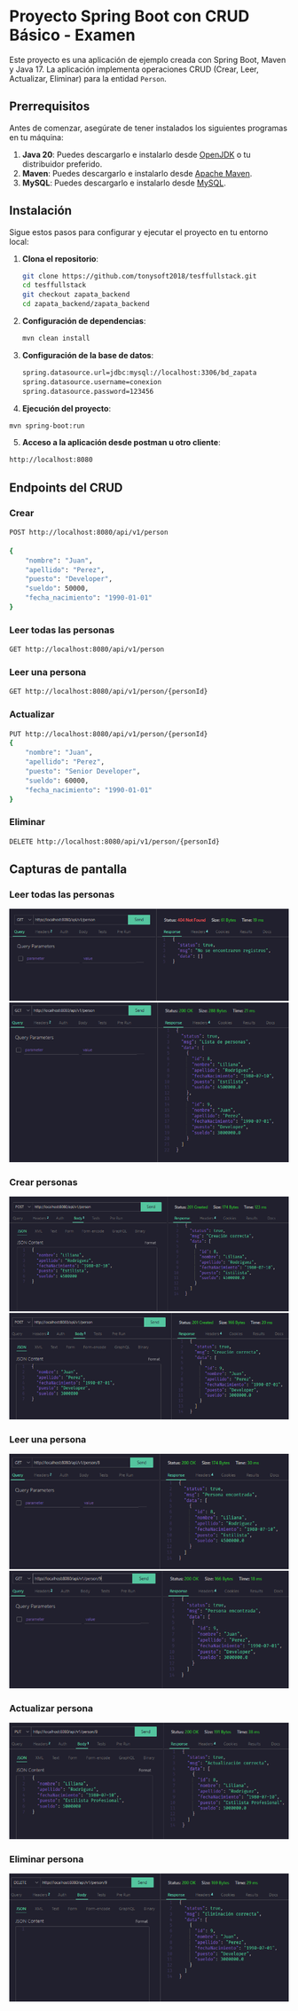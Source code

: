 # Proyecto Spring Boot con CRUD Básico - Examen

Este proyecto es una aplicación de ejemplo creada con Spring Boot, Maven y Java 17. La aplicación implementa operaciones CRUD (Crear, Leer, Actualizar, Eliminar) para la entidad `Person`.

## Prerrequisitos

Antes de comenzar, asegúrate de tener instalados los siguientes programas en tu máquina:

1. **Java 20**: Puedes descargarlo e instalarlo desde [OpenJDK](https://jdk.java.net/20/) o tu distribuidor preferido.
2. **Maven**: Puedes descargarlo e instalarlo desde [Apache Maven](https://maven.apache.org/download.cgi).
3. **MySQL**: Puedes descargarlo e instalarlo desde [MySQL](https://dev.mysql.com/downloads/installer/).

## Instalación

Sigue estos pasos para configurar y ejecutar el proyecto en tu entorno local:

1. **Clona el repositorio**:
   
   ```bash
   git clone https://github.com/tonysoft2018/tesffullstack.git
   cd tesffullstack
   git checkout zapata_backend
   cd zapata_backend/zapata_backend
   ```
2. **Configuración de dependencias**:

   ```bash
   mvn clean install
   ```
3. **Configuración de la base de datos**:

   ```bash
   spring.datasource.url=jdbc:mysql://localhost:3306/bd_zapata
   spring.datasource.username=conexion
   spring.datasource.password=123456
   ```
4. **Ejecución del proyecto**:
  ```bash
  mvn spring-boot:run
  ```

5. **Acceso a la aplicación desde postman u otro cliente**:
  ```bash
  http://localhost:8080
  ```

## Endpoints del CRUD

### Crear
```bash
POST http://localhost:8080/api/v1/person

{
    "nombre": "Juan",
    "apellido": "Perez",
    "puesto": "Developer",
    "sueldo": 50000,
    "fecha_nacimiento": "1990-01-01"
}

```
### Leer todas las personas
```bash
GET http://localhost:8080/api/v1/person
```
### Leer una persona
```bash
GET http://localhost:8080/api/v1/person/{personId}
```
### Actualizar
```bash
PUT http://localhost:8080/api/v1/person/{personId}
{
    "nombre": "Juan",
    "apellido": "Perez",
    "puesto": "Senior Developer",
    "sueldo": 60000,
    "fecha_nacimiento": "1990-01-01"
}

```
### Eliminar
```bash
DELETE http://localhost:8080/api/v1/person/{personId}
```

## Capturas de pantalla

### Leer todas las personas
![Leer todos los datos](capturas/image.png)
![Leer después de crear personas](capturas/image-3.png)

### Crear personas
![Crear una persona](capturas/image-1.png)
![Crear otra persona](capturas/image-2.png)

### Leer una persona
![Leer persona 8](capturas/image-4.png)
![Leer persona 9](capturas/image-5.png)

### Actualizar persona
![Actualizar persona 8](capturas/image-6.png)

### Eliminar persona
![Eliminar persona 9](capturas/image-7.png)
